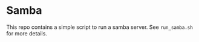 # Samba

This repo contains a simple script to run a samba server. See `run_samba.sh` for more details.

